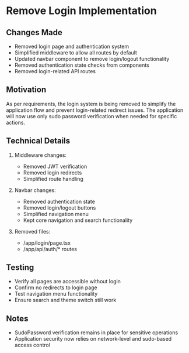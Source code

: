 # Remove Login Implementation

## Changes Made
- Removed login page and authentication system
- Simplified middleware to allow all routes by default
- Updated navbar component to remove login/logout functionality
- Removed authentication state checks from components
- Removed login-related API routes

## Motivation
As per requirements, the login system is being removed to simplify the application flow and prevent login-related redirect issues. The application will now use only sudo password verification when needed for specific actions.

## Technical Details
1. Middleware changes:
   - Removed JWT verification
   - Removed login redirects
   - Simplified route handling

2. Navbar changes:
   - Removed authentication state
   - Removed login/logout buttons
   - Simplified navigation menu
   - Kept core navigation and search functionality

3. Removed files:
   - /app/login/page.tsx
   - /app/api/auth/* routes

## Testing
- Verify all pages are accessible without login
- Confirm no redirects to login page
- Test navigation menu functionality
- Ensure search and theme switch still work

## Notes
- SudoPassword verification remains in place for sensitive operations
- Application security now relies on network-level and sudo-based access control